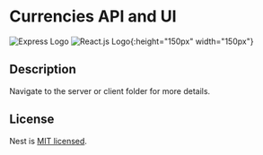 # Currencies API and UI

![Express Logo](https://upload.wikimedia.org/wikipedia/commons/6/64/Expressjs.png) ![React.js Logo](https://upload.wikimedia.org/wikipedia/commons/a/a7/React-icon.svg){:height="150px" width="150px"}

## Description
Navigate to the server or client folder for more details.


## License

Nest is [MIT licensed](LICENSE).

